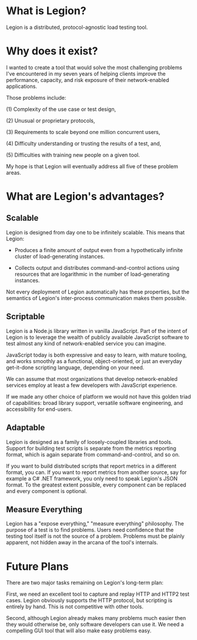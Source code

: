 What is Legion?
===============

Legion is a distributed, protocol-agnostic load testing tool.

Why does it exist?
==================

I wanted to create a tool that would solve the most challenging problems I've
encountered in my seven years of helping clients improve the performance,
capacity, and risk exposure of their network-enabled applications.

Those problems include:

(1) Complexity of the use case or test design,

(2) Unusual or proprietary protocols,

(3) Requirements to scale beyond one million concurrent users,

(4) Difficulty understanding or trusting the results of a test, and,

(5) Difficulties with training new people on a given tool.

My hope is that Legion will eventually address all five of these problem areas.

What are Legion's advantages?
=============================

Scalable
--------

Legion is designed from day one to be infinitely scalable. This means
that Legion:

 * Produces a finite amount of output even from a hypothetically
   infinite cluster of load-generating instances.

 * Collects output and distributes command-and-control actions
   using resources that are logarithmic in the number of
   load-generating instances.

Not every deployment of Legion automatically has these properties, but the
semantics of Legion's inter-process communication makes them possible.

Scriptable
----------

Legion is a Node.js library written in vanilla JavaScript. Part of the intent
of Legion is to leverage the wealth of publicly available JavaScript software
to test almost any kind of network-enabled service you can imagine.

JavaScript today is both expressive and easy to learn, with mature tooling, and
works smoothly as a functional, object-oriented, or just an everyday
get-it-done scripting language, depending on your need.

We can assume that most organizations that develop network-enabled services
employ at least a few developers with JavaScript experience.

If we made any other choice of platform we would not have this golden triad of
capabilities: broad library support, versatile software engineering, and
accessibility for end-users.

Adaptable
---------

Legion is designed as a family of loosely-coupled libraries and tools. Support
for building test scripts is separate from the metrics reporting format, which
is again separate from command-and-control, and so on.

If you want to build distributed scripts that report metrics in a different
format, you can. If you want to report metrics from another source, say for
example a C# .NET framework, you only need to speak Legion's JSON format. To
the greatest extent possible, every component can be replaced and every
component is optional.

Measure Everything
------------------

Legion has a "expose everything," "measure everything" philosophy. The purpose
of a test is to find problems. Users need confidence that the testing tool
itself is not the source of a problem. Problems must be plainly apparent, not
hidden away in the arcana of the tool's internals.

Future Plans
============

There are two major tasks remaining on Legion's long-term plan:

First, we need an excellent tool to capture and replay HTTP and HTTP2 test cases.
Legion obviously supports the HTTP protocol, but scripting is entirely by hand.
This is not competitive with other tools.

Second, although Legion already makes many problems much easier then they would
otherwise be, only software developers can use it. We need a compelling GUI
tool that will also make easy problems easy.
